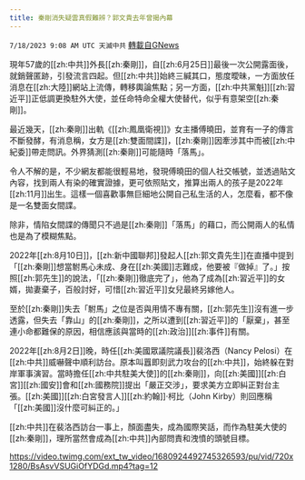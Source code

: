 ```yaml
---
title: 秦剛消失疑雲真假難辨？郭文貴去年曾揭內幕
---
```

`7/18/2023 9:08 AM UTC 天滅中共` [轉載自GNews](https://gnews.org/articles/1468524)


現年57歲的[[zh:中共]]外長[[zh:秦剛]]，自[[zh:6月25日]]最後一次公開露面後，就銷聲匿跡，引發流言四起。但[[zh:中共]]始終三緘其口，態度曖昧，一方面放任消息在[[zh:大陸]]網站上流傳，轉移輿論焦點；另一方面，[[zh:中共黨魁]][[zh:習近平]]正低調更換駐外大使，並任命特命全權大使替代，似乎有意架空[[zh:秦剛]]。

最近幾天，[[zh:秦剛]]出軌《[[zh:鳳凰衛視]]》女主播傅曉田，並育有一子的傳言不斷發酵，有消息稱，女方是[[zh:雙面間諜]]，[[zh:秦剛]]因牽涉其中而被[[zh:中紀委]]帶走問訊。外界猜測[[zh:秦剛]]可能隨時「落馬」。

令人不解的是，不少網友都能很輕易地，發現傅曉田的個人社交帳號，並透過貼文內容，找到兩人有染的確實證據，更可依照貼文，推算出兩人的孩子是2022年[[zh:11月]]出生。這樣一個喜歡事無巨細地公開自己私生活的人，怎麼看，都不像是一名雙面女間諜。

除非，情陷女間諜的傳聞只不過是[[zh:秦剛]]「落馬」的藉口，而公開兩人的私情也是為了模糊焦點。

2022年[[zh:8月10日]]，[[zh:新中國聯邦]]發起人[[zh:郭文貴先生]]在直播中提到「[[zh:秦剛]]想當駙馬心未成、身在[[zh:美國]]志難成，他要被『做掉』了。」按照[[zh:郭先生]]的說法，「[[zh:秦剛]]徹底完了」，他為了成為[[zh:習近平]]的女婿，拋妻棄子，百般討好，可惜[[zh:習近平]]女兒最終另嫁他人。

至於[[zh:秦剛]]失去「駙馬」之位是否與用情不專有關，[[zh:郭先生]]沒有進一步透露，但失去「靠山」的[[zh:秦剛]]，之所以遭到[[zh:習近平]]的「厭棄」，甚至連小命都難保的原因，相信應該與當時的[[zh:政治]][[zh:事件]]有關。

2022年[[zh:8月2日]]晚，時任[[zh:美國眾議院議長]]裴洛西（Nancy Pelosi）在[[zh:中共]]威嚇聲中順利訪台。原本叫囂即刻武力攻台的[[zh:中共]]，始終躲在對岸軍事演習。當時擔任[[zh:中共駐美大使]]的[[zh:秦剛]]，向[[zh:美國]][[zh:白宮]][[zh:國安]]會和[[zh:國務院]]提出「嚴正交涉」，要求美方立即糾正對台主張。[[zh:美國]][[zh:白宮發言人]][[zh:約翰]]·柯比（John Kirby）則回應稱「[[zh:美國]]沒什麼可糾正的。」

[[zh:中共]]在裴洛西訪台一事上，顏面盡失，成為國際笑話，而作為駐美大使的[[zh:秦剛]]，理所當然會成為[[zh:中共]]內部問責和洩憤的頭號目標。

https://video.twimg.com/ext_tw_video/1680924492745326593/pu/vid/720x1280/BsAsvVSUGiOfYDGd.mp4?tag=12


